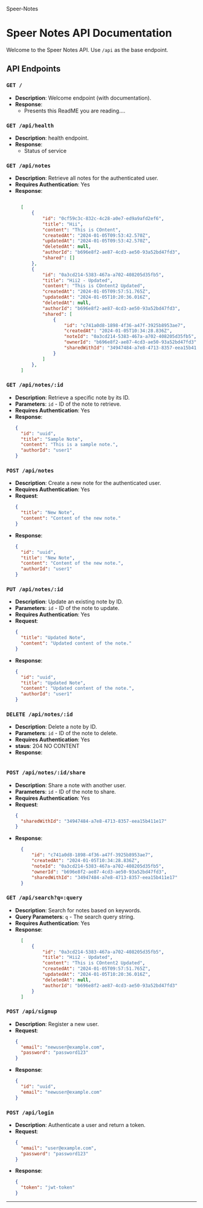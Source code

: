 Speer-Notes



# Speer Notes API Documentation

Welcome to the Speer Notes API. Use `/api` as the base endpoint.

## API Endpoints

### `GET /`

- **Description**: Welcome endpoint (with documentation).
- **Response**: 
  - Presents this ReadME you are reading....

### `GET /api/health`

- **Description**: health endpoint.
- **Response**: 
  - Status of service



### `GET /api/notes`

- **Description**: Retrieve all notes for the authenticated user.
- **Requires Authentication**: Yes
- **Response**: 
  ```json

    [
        {
            "id": "0cf59c3c-832c-4c28-a0e7-ed9a9afd2ef6",
            "title": "Hii",
            "content": "This is COntent",
            "createdAt": "2024-01-05T09:53:42.570Z",
            "updatedAt": "2024-01-05T09:53:42.570Z",
            "deletedAt": null,
            "authorId": "b696e8f2-ae87-4cd3-ae50-93a52bd47fd3",
            "shared": []
        },
        {
            "id": "0a3cd214-5383-467a-a702-408205d35fb5",
            "title": "Hii2 - Updated",
            "content": "This is COntent2 Updated",
            "createdAt": "2024-01-05T09:57:51.765Z",
            "updatedAt": "2024-01-05T10:20:36.016Z",
            "deletedAt": null,
            "authorId": "b696e8f2-ae87-4cd3-ae50-93a52bd47fd3",
            "shared": [
                {
                    "id": "c741a0d8-1898-4f36-a47f-3925b8953ae7",
                    "createdAt": "2024-01-05T10:34:28.836Z",
                    "noteId": "0a3cd214-5383-467a-a702-408205d35fb5",
                    "ownerId": "b696e8f2-ae87-4cd3-ae50-93a52bd47fd3",
                    "sharedWithId": "34947484-a7e8-4713-8357-eea15b411e17"
                }
            ]
        },
    ]
  ```

### `GET /api/notes/:id`

- **Description**: Retrieve a specific note by its ID.
- **Parameters**: `id` - ID of the note to retrieve.
- **Requires Authentication**: Yes
- **Response**: 
  ```json
  {
    "id": "uuid",
    "title": "Sample Note",
    "content": "This is a sample note.",
    "authorId": "user1"
  }
  ```

### `POST /api/notes`

- **Description**: Create a new note for the authenticated user.
- **Requires Authentication**: Yes
- **Request**:
  ```json
  {
    "title": "New Note",
    "content": "Content of the new note."
  }
  ```
- **Response**: 
  ```json
  {
    "id": "uuid",
    "title": "New Note",
    "content": "Content of the new note.",
    "authorId": "user1"
  }
  ```

### `PUT /api/notes/:id`

- **Description**: Update an existing note by ID.
- **Parameters**: `id` - ID of the note to update.
- **Requires Authentication**: Yes
- **Request**:
  ```json
  {
    "title": "Updated Note",
    "content": "Updated content of the note."
  }
  ```
- **Response**: 
  ```json
  {
    "id": "uuid",
    "title": "Updated Note",
    "content": "Updated content of the note.",
    "authorId": "user1"
  }
  ```

### `DELETE /api/notes/:id`

- **Description**: Delete a note by ID.
- **Parameters**: `id` - ID of the note to delete.
- **Requires Authentication**: Yes
- **staus**: 204 NO CONTENT
- **Response**: 
  ```json
  
  ```

### `POST /api/notes/:id/share`

- **Description**: Share a note with another user.
- **Parameters**: `id` - ID of the note to share.
- **Requires Authentication**: Yes
- **Request**:
  ```json
  {
    "sharedWithId": "34947484-a7e8-4713-8357-eea15b411e17"
  }
  ```
- **Response**: 
  ```json
    {
        "id": "c741a0d8-1898-4f36-a47f-3925b8953ae7",
        "createdAt": "2024-01-05T10:34:28.836Z",
        "noteId": "0a3cd214-5383-467a-a702-408205d35fb5",
        "ownerId": "b696e8f2-ae87-4cd3-ae50-93a52bd47fd3",
        "sharedWithId": "34947484-a7e8-4713-8357-eea15b411e17"
    }
  ```

### `GET /api/search?q=:query`

- **Description**: Search for notes based on keywords.
- **Query Parameters**: `q` - The search query string.
- **Requires Authentication**: Yes
- **Response**: 
  ```json
    [
        {
            "id": "0a3cd214-5383-467a-a702-408205d35fb5",
            "title": "Hii2 - Updated",
            "content": "This is COntent2 Updated",
            "createdAt": "2024-01-05T09:57:51.765Z",
            "updatedAt": "2024-01-05T10:20:36.016Z",
            "deletedAt": null,
            "authorId": "b696e8f2-ae87-4cd3-ae50-93a52bd47fd3"
        }
    ]
  ```

### `POST /api/signup`

- **Description**: Register a new user.
- **Request**:
  ```json
  {
    "email": "newuser@example.com",
    "password": "password123"
  }
  ```
- **Response**: 
  ```json
  {
    "id": "uuid",
    "email": "newuser@example.com"
  }
  ```

### `POST /api/login`

- **Description**: Authenticate a user and return a token.
- **Request**:
  ```json
  {
    "email": "user@example.com",
    "password": "password123"
  }
  ```
- **Response**: 
  ```json
  {
    "token": "jwt-token"
  }
  ```

---
